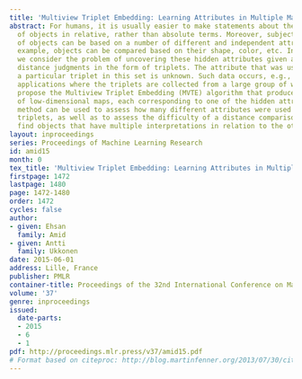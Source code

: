 ```yaml
---
title: 'Multiview Triplet Embedding: Learning Attributes in Multiple Maps'
abstract: For humans, it is usually easier to make statements about the similarity
  of objects in relative, rather than absolute terms. Moreover, subjective comparisons
  of objects can be based on a number of different and independent attributes. For
  example, objects can be compared based on their shape, color, etc. In this paper,
  we consider the problem of uncovering these hidden attributes given a set of relative
  distance judgments in the form of triplets. The attribute that was used to generate
  a particular triplet in this set is unknown. Such data occurs, e.g., in crowdsourcing
  applications where the triplets are collected from a large group of workers. We
  propose the Multiview Triplet Embedding (MVTE) algorithm that produces a number
  of low-dimensional maps, each corresponding to one of the hidden attributes. The
  method can be used to assess how many different attributes were used to create the
  triplets, as well as to assess the difficulty of a distance comparison task, and
  find objects that have multiple interpretations in relation to the other objects.
layout: inproceedings
series: Proceedings of Machine Learning Research
id: amid15
month: 0
tex_title: 'Multiview Triplet Embedding: Learning Attributes in Multiple Maps'
firstpage: 1472
lastpage: 1480
page: 1472-1480
order: 1472
cycles: false
author:
- given: Ehsan
  family: Amid
- given: Antti
  family: Ukkonen
date: 2015-06-01
address: Lille, France
publisher: PMLR
container-title: Proceedings of the 32nd International Conference on Machine Learning
volume: '37'
genre: inproceedings
issued:
  date-parts:
  - 2015
  - 6
  - 1
pdf: http://proceedings.mlr.press/v37/amid15.pdf
# Format based on citeproc: http://blog.martinfenner.org/2013/07/30/citeproc-yaml-for-bibliographies/
---
```


